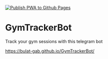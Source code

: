 [![Publish PWA to Github Pages](https://github.com/bulat-gab/GymTrackerBot/actions/workflows/publish.yml/badge.svg)](https://github.com/bulat-gab/GymTrackerBot/actions/workflows/publish.yml)

# GymTrackerBot
Track your gym sessions with this telegram bot

https://bulat-gab.github.io/GymTrackerBot/
